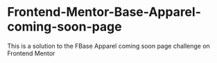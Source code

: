 # Frontend-Mentor-Base-Apparel-coming-soon-page
This is a solution to the FBase Apparel coming soon page challenge on Frontend Mentor
